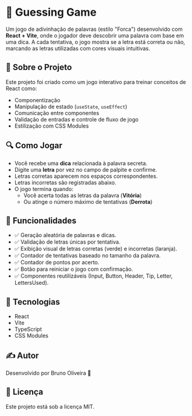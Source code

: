 # 🎯 Guessing Game

Um jogo de adivinhação de palavras (estilo "Forca") desenvolvido com **React + Vite**, onde o jogador deve descobrir uma palavra com base em uma dica. A cada tentativa, o jogo mostra se a letra está correta ou não, marcando as letras utilizadas com cores visuais intuitivas.

## 🧠 Sobre o Projeto

Este projeto foi criado como um jogo interativo para treinar conceitos de React como:

- Componentização
- Manipulação de estado (`useState`, `useEffect`)
- Comunicação entre componentes
- Validação de entradas e controle de fluxo de jogo
- Estilização com CSS Modules

## 🔍 Como Jogar

- Você recebe uma **dica** relacionada à palavra secreta.
- Digite uma **letra** por vez no campo de palpite e confirme.
- Letras corretas aparecem nos espaços correspondentes.
- Letras incorretas são registradas abaixo.
- O jogo termina quando:
  - Você acerta todas as letras da palavra (**Vitória**)
  - Ou atinge o número máximo de tentativas (**Derrota**)

## 🧩 Funcionalidades

- ✅ Geração aleatória de palavras e dicas.
- ✅ Validação de letras únicas por tentativa.
- ✅ Exibição visual de letras corretas (verde) e incorretas (laranja).
- ✅ Contador de tentativas baseado no tamanho da palavra.
- ✅ Contador de pontos por acerto.
- ✅ Botão para reiniciar o jogo com confirmação.
- ✅ Componentes reutilizáveis (Input, Button, Header, Tip, Letter, LettersUsed).

## 🚀 Tecnologias

- React
- Vite
- TypeScript
- CSS Modules

## ✍️ Autor
Desenvolvido por Bruno Oliveira 🧠

## 📝 Licença
Este projeto está sob a licença MIT.


